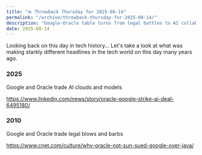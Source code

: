 ```yaml
---
title: "🔙 Throwback Thursday for 2025-08-14"
permalink: "/archive/throwback-thursday-for-2025-08-14/"
description: "Google-Oracle table turns from legal battles to AI collaborations in 15 years"
date: 2025-08-14
---
```


Looking back on this day in tech history... Let's take a look at what was making starkly different headlines in the tech world on this day many years ago.

### 2025

Google and Oracle trade AI clouds and models

https://www.linkedin.com/news/story/oracle-google-strike-ai-deal-6495180/


### 2010

Google and Oracle trade legal blows and barbs

https://www.cnet.com/culture/why-oracle-not-sun-sued-google-over-java/
